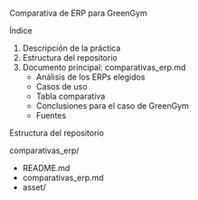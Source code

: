 Comparativa de ERP para GreenGym



Índice

1. Descripción de la práctica
2. Estructura del repositorio
3. Documento principal: comparativas_erp.md
   - Análisis de los ERPs elegidos
   - Casos de uso
   - Tabla comparativa
   - Conclusiones para el caso de GreenGym
   - Fuentes



Estructura del repositorio

comparativas_erp/
- README.md  
- comparativas_erp.md  
- asset/
